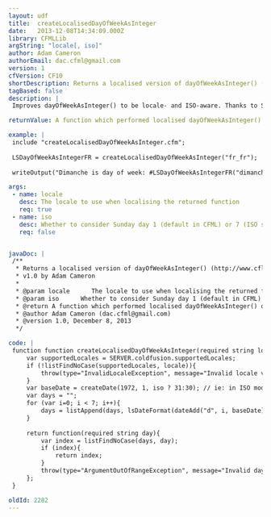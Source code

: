 ```yaml
---
layout: udf
title:  createLocalisedDayOfWeekAsInteger
date:   2013-12-08T14:34:09.000Z
library: CFMLLib
argString: "locale[, iso]"
author: Adam Cameron
authorEmail: dac.cfml@gmail.com
version: 1
cfVersion: CF10
shortDescription: Returns a localised version of dayOfWeekAsInteger() (http&#58;//www.cflib.org/udf/dayOfWeekAsInteger)
tagBased: false
description: |
 Improves dayOfWeekAsInteger() to be locale- and ISO-aware. Thanks to Simon Bingham, Duncan Cumming, Matt Bourke and James Moberg for inspiration for this.

returnValue: A function which performed localised dayOfWeekAsInteger() operations

example: |
 include "createLocalisedDayOfWeekAsInteger.cfm";
 
 LSDayOfWeekAsIntegerFR = createLocalisedDayOfWeekAsInteger("fr_fr");
 
 writeOutput("Dimanche is day of week: #LSDayOfWeekAsIntegerFR("dimanche")#");

args:
 - name: locale
   desc: The locale to use when localising the returned function
   req: true
 - name: iso
   desc: Whether to consider Sunday day 1 (default in CFML) or 7 (ISO standard)
   req: false


javaDoc: |
 /**
  * Returns a localised version of dayOfWeekAsInteger() (http://www.cflib.org/udf/dayOfWeekAsInteger)
  * v1.0 by Adam Cameron
  * 
  * @param locale      The locale to use when localising the returned function (Required)
  * @param iso      Whether to consider Sunday day 1 (default in CFML) or 7 (ISO standard) (Optional)
  * @return A function which performed localised dayOfWeekAsInteger() operations 
  * @author Adam Cameron (dac.cfml@gmail.com) 
  * @version 1.0, December 8, 2013 
  */

code: |
 function function createLocalisedDayOfWeekAsInteger(required string locale, boolean iso=false){
     var supportedLocales = SERVER.coldfusion.supportedLocales;
     if (!listFindNoCase(supportedLocales, locale)){
         throw(type="InvalidLocaleException", message="Invalid locale value specified", detail="Locale must be one of #supportedLocales#");
     }
     var baseDate = createDate(1972, 1, iso ? 31:30); // ie: in ISO mode, start on Mon. Otherwise CF mode: Sun
     var days = "";
     for (var i=0; i < 7; i++){
         days = listAppend(days, lsDateFormat(dateAdd("d", i, baseDate), "dddd", locale));
     }
 
     return function(required string day){
         var index = listFindNoCase(days, day);
         if (index){
             return index;
         }
         throw(type="ArgumentOutOfRangeException", message="Invalid day value", detail="day argument value (#day#) must be one of #days#");
     };
 }

oldId: 2282
---
```


